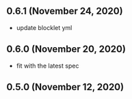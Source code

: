 ## 0.6.1 (November 24, 2020)

- update blocklet yml

## 0.6.0 (November 20, 2020)

- fit with the latest spec

## 0.5.0 (November 12, 2020)



